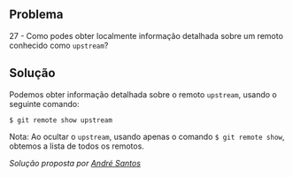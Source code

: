 ## Problema

27 - Como podes obter localmente informação detalhada sobre um remoto conhecido
como  `upstream`?

## Solução

Podemos obter informação detalhada sobre o remoto `upstream`, usando o 
seguinte comando:

`$ git remote show upstream`

Nota: Ao ocultar o `upstream`, usando apenas o comando `$ git remote show`, 
obtemos a lista de todos os remotos.

*Solução proposta por [André Santos](https://github.com/Snigy24)*

